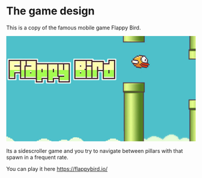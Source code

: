 # The game design
This is a copy of the famous mobile game Flappy Bird.

![alt text](images/flappybird.png "Flappy Bird")

Its a sidescroller game and you try to navigate between pillars with that spawn in a frequent rate.

You can play it here https://flappybird.io/
